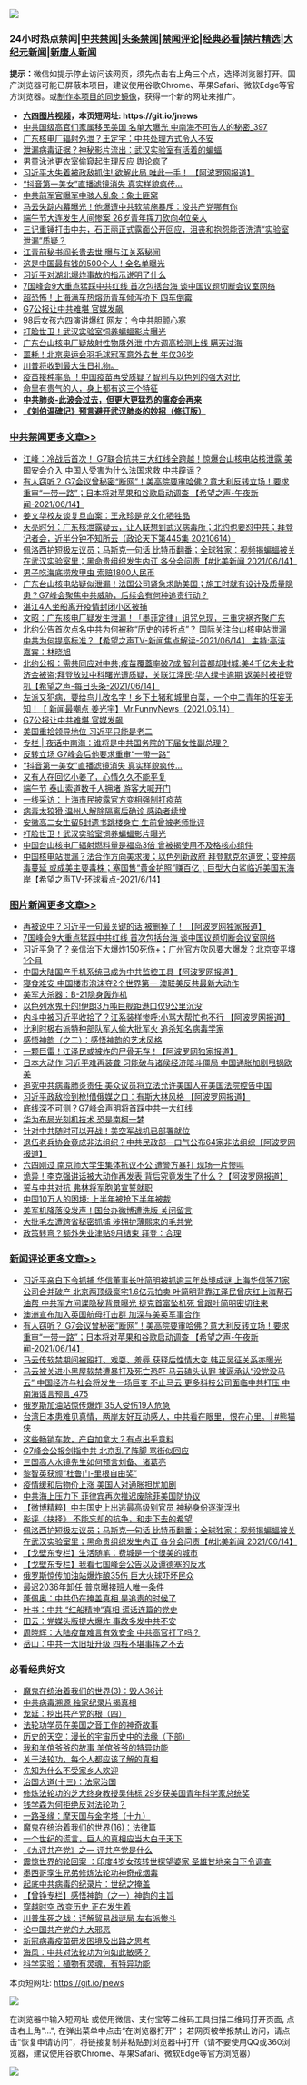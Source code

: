 ![](https://raw.githubusercontent.com/fqnews/bnews/master/64photo/fqnews-qr.jpg)

<div id="tt">
<h3>24小时热点禁闻|<a href="#%E4%B8%AD%E5%85%B1%E7%A6%81%E9%97%BB%E6%9B%B4%E5%A4%9A%E6%96%87%E7%AB%A0">中共禁闻</a>|<a href="#%E5%9B%BE%E7%89%87%E6%96%B0%E9%97%BB%E6%9B%B4%E5%A4%9A%E6%96%87%E7%AB%A0">头条禁闻</a>|<a href="#%E6%96%B0%E9%97%BB%E8%AF%84%E8%AE%BA%E6%9B%B4%E5%A4%9A%E6%96%87%E7%AB%A0">禁闻评论|<a href="#%E5%BF%85%E7%9C%8B%E7%BB%8F%E5%85%B8%E5%A5%BD%E6%96%87">经典必看|<a href="/video.md#%E7%A6%81%E7%89%87%E7%B2%BE%E9%80%89">禁片精选</a>|<a href="https://github.com/fqnews/djy/blob/master/gb/nf1351518.md#1">大纪元新闻</a>|<a href="https://github.com/fqnews/ntdtv/blob/master/gb/prog204.md#1">新唐人新闻</a></h3>
<div><b>提示：</b>微信如提示停止访问该网页，须先点击右上角三个点，选择浏览器打开。国产浏览器可能已屏蔽本项目，建议使用谷歌Chrome、苹果Safari、微软Edge等官方浏览器。或<a href="https://github.com/fqnews/bnews/blob/master/%E5%88%B6%E4%BD%9Cgit%E7%A6%81%E9%97%BB%E9%95%9C%E5%83%8F.md">制作本项目的同步镜像</a>，获得一个新的网址来推广。</div>
<ul>
<li><b><a href="http://d1.bdrive.tk/64.mp4" target="_blank">六四图片视频</a>，本页短网址: https://git.io/jnews</b></li>
<li><a href="/comments/20210614/1566413.md">中共国级高官们家属移民美国 名单大曝光 中南海不可告人的秘密_397</a></li>
<li><a href="/cnnews/20210614/1566521.md">广东核电厂辐射外泄？王定宇：中共处理方式令人不安</a></li>
<li><a href="/cbnews/20210614/1566552.md">泄漏病毒证据？神秘影片流出：武汉实验室有活着的蝙蝠</a></li>
<li><a href="/lifebaike/20210614/1566575.md">男童泳池更衣室偷窥起生理反应 舆论疯了</a></li>
<li><a href="/cnnews/20210614/1566456.md">习近平大失着被政敌抓住! 欲解此局 唯此一手！ 【阿波罗网报道】</a></li>
<li><a href="/cbnews/20210615/1566842.md">“抖音第一美女”直播滤镜消失 真实样貌疯传…</a></li>
<li><a href="/cbnews/20210614/1566619.md">中共前军官曝军中骇人乱象：象土匪窝</a></li>
<li><a href="/cnnews/20210615/1566836.md">马云失踪内幕曝光！他爆遭中共软禁施暴斥：没共产党哪有你</a></li>
<li><a href="/cnnews/20210614/1566659.md">端午节大连发生人间惨案 26岁青年挥刀砍向4位亲人</a></li>
<li><a href="/bannedvideo/20210615/1566915.md">三记重锤打击中共，石正丽正式露面公开回应，沮丧和抱怨能否洗清“实验室泄漏”质疑？</a></li>
<li><a href="/cnnews/20210614/1566542.md">江青前秘书阎长贵去世 曝与江关系秘闻</a></li>
<li><a href="/finance/20210614/1566747.md">这是中国最有钱的500个人！全名单曝光</a></li>
<li><a href="/cnnews/20210615/1566837.md">习近平对湖北爆炸事故的指示说明了什么</a></li>
<li><a href="/topimagenews/20210614/1566582.md">7国峰会9大重点猛踩中共红线 首次包括台海 谈中国议题切断会议室网络</a></li>
<li><a href="/cbnews/20210614/1566452.md">超恐怖！上海满车热熔沥青车倾泻桥下 四车倒霉</a></li>
<li><a href="/cbnews/20210615/1566908.md">G7公报让中共难堪 官媒发飙</a></li>
<li><a href="/cbnews/20210614/1566638.md">98后女孩六四演讲爆红 网友：令中共胆颤心寒</a></li>
<li><a href="/cbnews/20210615/1566792.md">打脸世卫！武汉实验室饲养蝙蝠影片曝光</a></li>
<li><a href="/cnnews/20210614/1566554.md">广东台山核电厂疑放射性物质外泄 中方调高检测上线 瞒天过海</a></li>
<li><a href="/sports/20210615/1566910.md">噩耗！北京奥运会羽毛球冠军意外去世 年仅36岁</a></li>
<li><a href="/comments/20210614/1566596.md">川普将收到最大生日礼物。</a></li>
<li><a href="/cnnews/20210614/1566566.md">疫苗接种率高 ！中国疫苗再受质疑？智利与以色列的强大对比</a></li>
<li><a href="/lifebaike/20210614/1566426.md">命里有贵气的人，身上都有这三个特征</a></li>
<li><b><a href="/comments/20200211/1275071.md" target="_blank">中共肺炎-此波会过去，但更大更猛烈的瘟疫会再来</a></b></li>
<li><b><a href="/comments/20200207/1272816.md" target="_blank">《刘伯温碑记》预言避开武汉肺炎的妙招（修订版）</a></b></li>
</ul>
</div>

<div class="catlist">
<h3><a href="/cbnews/" target="_blank">中共禁闻</a><span><a href="/cbnews/" target="_blank" rel="nofollow">更多文章>></a></span></h3>
<ul>
<li><a href="/cbnews/20210615/1567114.md" target="_blank">江峰：冷战后首次！ G7联合抗共三大红线全跨越！惊爆台山核电站核泄露 美国安会介入 中国人受害为什么法国求救 中共辟谣？</a></li>
<li><a href="/comments/20210615/1567097.md" target="_blank">有人窃听？ G7会议曾秘密“断网”！美高院要审哈佛？意大利反转立场！要求重审“一带一路”；日本将对苹果和谷歌启动调查 【希望之声-午夜新闻-2021/06/14】</a></li>
<li><a href="/cbnews/20210615/1567086.md" target="_blank">姜文华校友谈复旦血案：王永珍是党文化牺牲品</a></li>
<li><a href="/cbnews/20210615/1567047.md" target="_blank">天亮时分：广东核泄露疑云，让人联想到武汉病毒所；北约也要怼中共；拜登记者会，近半分钟不知所云（政论天下第445集 20210614）</a></li>
<li><a href="/comments/20210615/1567032.md" target="_blank">佩洛西护短极左议员；马斯克一句话 比特币翻番；全球独家：视频揭蝙蝠被关在武汉实验室里；黑命贵组织发生内讧 各分会问责【#北美新闻 2021/06/14】</a></li>
<li><a href="/cbnews/20210615/1566983.md" target="_blank">男子吃海底捞放甲虫 索赔1800人民币</a></li>
<li><a href="/comments/20210615/1566977.md" target="_blank">广东台山核电站疑似泄漏！法国公司紧急求助美国；施工时就有设计及质量隐患？G7峰会聚焦中共威胁，后续会有何种追责行动？</a></li>
<li><a href="/cbnews/20210615/1566947.md" target="_blank">湛江4人坐船离开疫情封闭小区被捕</a></li>
<li><a href="/cbnews/20210615/1566946.md" target="_blank">文昭：广东核电厂疑发生泄漏！「墨菲定律」诅咒兑现，三重灾祸齐聚广东</a></li>
<li><a href="/comments/20210615/1566930.md" target="_blank">北约公告首次点名中共为何被称“历史的转折点”？ 国际关注台山核电站泄漏   中共为何提高标准？【希望之声TV-新闻焦点解读-2021/06/14】 主持:高洁  嘉宾：林晓旭</a></li>
<li><a href="/comments/20210615/1566929.md" target="_blank">北约公报：需共同应对中共;疫苗覆蓋率破7成 智利首都却封城;美4千亿失业救济金被盗;拜登放过中科曙光遭质疑，关联江泽民;华人绿卡逾期 返美时被拒登机【希望之声-每日头条-2021/06/14】</a></li>
<li><a href="/comments/20210615/1566919.md" target="_blank">左派又犯病，要给鸟儿改名字！乡下土猪和城里白菜，一个中二青年的狂妄无知！【 新闻最嘲点 姜光宇】Mr.FunnyNews（2021.06.14）‬</a></li>
<li><a href="/cbnews/20210615/1566908.md" target="_blank">G7公报让中共难堪 官媒发飙</a></li>
<li><a href="/cbnews/20210615/1566855.md" target="_blank">美国重拾领导地位 习近平只能是老二</a></li>
<li><a href="/cbnews/20210615/1566847.md" target="_blank">专栏 | 夜话中南海：谁将是中共国务院的下届女性副总理？</a></li>
<li><a href="/cbnews/20210615/1566843.md" target="_blank">反转立场 G7峰会后他要求重审“一带一路”</a></li>
<li><a href="/cbnews/20210615/1566842.md" target="_blank">“抖音第一美女”直播滤镜消失 真实样貌疯传…</a></li>
<li><a href="/cbnews/20210615/1566841.md" target="_blank">又有人在回忆小姜了，心情久久不能平复</a></li>
<li><a href="/cbnews/20210615/1566830.md" target="_blank">端午节 泰山索道数千人拥堵 游客大喊开门</a></li>
<li><a href="/cbnews/20210615/1566829.md" target="_blank">一线采访：上海市民披露官方变相强制打疫苗</a></li>
<li><a href="/cbnews/20210615/1566825.md" target="_blank">病毒太狡猾 温州人解除隔离后确诊 感染者续增</a></li>
<li><a href="/cbnews/20210615/1566824.md" target="_blank">安徽高二女生留5封遗书跳楼身亡 生前曾被老师批评</a></li>
<li><a href="/cbnews/20210615/1566792.md" target="_blank">打脸世卫！武汉实验室饲养蝙蝠影片曝光</a></li>
<li><a href="/cbnews/20210615/1566778.md" target="_blank">中国台山核电厂辐射燃料量是福岛3倍 曾被揭使用不及格核心组件</a></li>
<li><a href="/comments/20210615/1566771.md" target="_blank">中国核电站泄漏？法合作方向美求援；以色列新政府 拜登默克尔道贺；变种病毒蔓延 或成美主要毒株；塞国售“黄金护照”赚百亿；巨型大白鲨临近美国东海岸【希望之声TV-环球看点-2021/6/14】</a></li>

</ul>
</div>
<div class="catlist">
<h3><a href="/topimagenews/" target="_blank">图片新闻</a><span><a href="/topimagenews/" target="_blank" rel="nofollow">更多文章>></a></span></h3>
<ul>
<li><a href="/topimagenews/20210615/1567099.md" target="_blank">再被说中？习近平一句最关键的话 被删掉了！ 【阿波罗网独家报道】</a></li>
<li><a href="/topimagenews/20210614/1566582.md" target="_blank">7国峰会9大重点猛踩中共红线 首次包括台海 谈中国议题切断会议室网络</a></li>
<li><a href="/topimagenews/20210614/1566288.md" target="_blank">习近平急了？亲信治下大爆炸150死伤+；广州官方吹风要大爆发？北京变平壤1个月</a></li>
<li><a href="/topimagenews/20210614/1566204.md" target="_blank">中国大陆国产手机系统已成为中共监控工具【阿波罗网报道】</a></li>
<li><a href="/topimagenews/20210614/1566191.md" target="_blank">寝食难安 中国楼市泡沫夺2个世界第一 澳联美反共最新大动作</a></li>
<li><a href="/topimagenews/20210613/1565974.md" target="_blank">美军大杀器：B-21隐身轰炸机</a></li>
<li><a href="/topimagenews/20210613/1565965.md" target="_blank">以色列水鬼干的!伊朗3万吨巨舰距港口仅9公里沉没</a></li>
<li><a href="/topimagenews/20210613/1565945.md" target="_blank">内斗中被习近平收拾了？江系装样惨呼:小骂大帮忙也不行 【阿波罗网报道】</a></li>
<li><a href="/topimagenews/20210613/1565758.md" target="_blank">比利时极右派特种部队军人偷大批军火 追杀知名病毒学家</a></li>
<li><a href="/comments/20210612/1565472.md" target="_blank">感悟神韵（之二）：感悟神韵的艺术风格</a></li>
<li><a href="/topimagenews/20210612/1565301.md" target="_blank">一颗巨雷！江泽民或被炸的尸骨无存！【阿波罗网独家报道】</a></li>
<li><a href="/topimagenews/20210611/1564833.md" target="_blank">日本大动作 习近平难再装聋 习能破与诸侯经济暗斗僵局 中国通胀加剧甩锅欧美</a></li>
<li><a href="/topimagenews/20210611/1564685.md" target="_blank">追究中共病毒肺炎责任 美众议员将立法允许美国人在美国法院控告中国</a></li>
<li><a href="/topimagenews/20210611/1564647.md" target="_blank">习近平政敌捡到枪!借俄媒之口：有斯大林风格 【阿波罗网报道】</a></li>
<li><a href="/topimagenews/20210609/1563248.md" target="_blank">底线深不可测？G7峰会声明将首踩中共一大红线</a></li>
<li><a href="/topimagenews/20210609/1563122.md" target="_blank">华为布局光刻机技术 恐是南柯一梦</a></li>
<li><a href="/topimagenews/20210608/1562813.md" target="_blank">针对中共随时可以开战！美空军战机已部署就位</a></li>
<li><a href="/topimagenews/20210608/1562650.md" target="_blank">退伍老兵协会竟成非法组织？中共民政部一口气公布64家非法组织【阿波罗网报道】</a></li>
<li><a href="/topimagenews/20210608/1562320.md" target="_blank">六四刚过 南京师大学生集体抗议不公 遭警方暴打 现场一片惨叫</a></li>
<li><a href="/topimagenews/20210608/1562319.md" target="_blank">诡异！李克强讲话被大动作再发表 背后究竟发生了什么？【阿波罗网报道】</a></li>
<li><a href="/topimagenews/20210608/1562318.md" target="_blank">誓与中共对抗 弗林将军胞弟宣誓就职</a></li>
<li><a href="/topimagenews/20210608/1562317.md" target="_blank">中国10万人的困境: 上半年被抢下半年被裁</a></li>
<li><a href="/topimagenews/20210608/1562316.md" target="_blank">美军机降落没发声！国台办微博遭洗版 关闭留言</a></li>
<li><a href="/topimagenews/20210608/1562315.md" target="_blank">大批毛左遭跨省秘密抓捕 涉拥护薄熙来的毛共党</a></li>
<li><a href="/topimagenews/20210608/1562314.md" target="_blank">政策转弯？额外失业津贴9月结束 拜登：合理</a></li>

</ul>
</div>
<div class="catlist">
<h3><a href="/comments/" target="_blank">新闻评论</a><span><a href="/comments/" target="_blank" rel="nofollow">更多文章>></a></span></h3>
<ul>
<li><a href="/comments/20210615/1567113.md" target="_blank">习近平亲自下令抓捕 华信董事长叶简明被抓逾三年处境成谜 上海华信等71家公司合并破产 北京两顶级豪宅1.6亿元拍卖 叶简明背靠江泽民曾庆红上海帮石油帮 中共军方间谍隐秘背景曝光 捷克首富坠机死 曾跟叶简明密切往来</a></li>
<li><a href="/comments/20210615/1567112.md" target="_blank">澳洲宣布加入英国航母打击群 加深与美英军事合作</a></li>
<li><a href="/comments/20210615/1567097.md" target="_blank">有人窃听？ G7会议曾秘密“断网”！美高院要审哈佛？意大利反转立场！要求重审“一带一路”；日本将对苹果和谷歌启动调查 【希望之声-午夜新闻-2021/06/14】</a></li>
<li><a href="/comments/20210615/1567096.md" target="_blank">马云传软禁期间被殴打、戏耍、羞辱 获释后性情大变 韩正吴征关系亦曝光</a></li>
<li><a href="/comments/20210615/1567094.md" target="_blank">马云被关进小黑屋软禁遭暴打及死亡恐吓 马云磕头认罪 被逼承认“没党没马云” 中国经济与社会将发生一场巨变 不止马云 更多科技公司面临中共打压 中南海谣言预言_475</a></li>
<li><a href="/comments/20210615/1567092.md" target="_blank">俄罗斯加油站惊传爆炸 35人受伤19人危急</a></li>
<li><a href="/comments/20210615/1567091.md" target="_blank">台湾日本患难见真情，两岸友好互动感人，中共看在眼里，恨在心里。│#熊猫侠</a></li>
<li><a href="/comments/20210615/1567059.md" target="_blank">这些畅销车款，产自加拿大？有点出乎意料</a></li>
<li><a href="/comments/20210615/1567051.md" target="_blank">G7峰会公报剑指中共 北京乱了阵脚 骂街似回应</a></li>
<li><a href="/comments/20210615/1567050.md" target="_blank">三国高人水镜先生如何预言刘备、诸葛亮</a></li>
<li><a href="/comments/20210615/1567049.md" target="_blank">黎智英获颁“杜鲁门-里根自由奖”</a></li>
<li><a href="/comments/20210615/1567048.md" target="_blank">疫情缓和后物价上涨 美国人对通胀担忧加剧</a></li>
<li><a href="/comments/20210615/1567044.md" target="_blank">中共海上压力下 菲律宾再次推迟废除菲美国防协议</a></li>
<li><a href="/comments/20210615/1567037.md" target="_blank">【微博精粹】中共国史上出逃最高级别官员 神秘身份逐渐浮出</a></li>
<li><a href="/comments/20210615/1567036.md" target="_blank">影评《抉择》 不能忘却的抗争，和走下去的希望</a></li>
<li><a href="/comments/20210615/1567032.md" target="_blank">佩洛西护短极左议员；马斯克一句话 比特币翻番；全球独家：视频揭蝙蝠被关在武汉实验室里；黑命贵组织发生内讧 各分会问责【#北美新闻 2021/06/14】</a></li>
<li><a href="/comments/20210615/1567015.md" target="_blank">【戈壁东专栏】生活随笔：费城是一个很美的城市</a></li>
<li><a href="/comments/20210615/1567012.md" target="_blank">【戈壁东专栏】我看七国峰会公告以及谭德塞的反水</a></li>
<li><a href="/comments/20210615/1567010.md" target="_blank">俄罗斯惊传加油站爆炸酿35伤 巨大火球吓坏民众</a></li>
<li><a href="/comments/20210615/1567008.md" target="_blank">最迟2036年卸任 普京曝接班人唯一条件</a></li>
<li><a href="/comments/20210615/1567007.md" target="_blank">蓬佩奥：中共仍在掩盖真相 是追责的时候了</a></li>
<li><a href="/comments/20210615/1567005.md" target="_blank">叶书：中共 “红船精神”真相 谎话连篇的党史</a></li>
<li><a href="/comments/20210615/1567004.md" target="_blank">田云：党媒头版提大爆炸 事故多发中共不安</a></li>
<li><a href="/comments/20210615/1567003.md" target="_blank">周晓辉：大陆疫苗难言有效安全 中共高官打了吗？</a></li>
<li><a href="/comments/20210615/1567002.md" target="_blank">岳山：中共一大旧址升级 四桩不堪事挥之不去</a></li>

</ul>
</div>

<div class="catlist">
<h3>必看经典好文</h3>
<ul>
<li><a href="/topimagenews/20180521/945342.md" target="_blank">魔鬼在统治着我们的世界(3)：毁人36计</a></li>
<li><a href="/ccpdope/20200412/1311165.md" target="_blank">中共病毒溯源 独家纪录片揭真相</a></li>
<li><a href="/comments/20200930/1405812.md" target="_blank">龙延：挖出共产党的根（四）</a></li>
<li><a href="/comments/20200511/1326751.md" target="_blank">法轮功学员在美国之音工作的神奇故事</a></li>
<li><a href="/tculture/20121025/73066.md" target="_blank">历史的天空：漫长的宇宙历史中的法缘（下部）</a></li>
<li><a href="/tculture/20200917/1398046.md" target="_blank">我和羊倌爷爷的故事 羊倌爷爷的特异功能</a></li>
<li><a href="/topimagenews/20161125/619230.md" target="_blank">关于法轮功，每个人都应该了解的真相</a></li>
<li><a href="/comments/20200620/1346848.md" target="_blank">先知为什么不受家乡人欢迎</a></li>
<li><a href="/cbnews/20180319/916654.md" target="_blank">治国大道(十三)：法家治国</a></li>
<li><a href="/comments/20190517/1129285.md" target="_blank">修炼法轮功的芝大终身教授吴伟标 29岁获美国青年科学家总统奖</a></li>
<li><a href="/comments/20210123/1473430.md" target="_blank">钱学森为何拒绝反对法轮功？</a></li>
<li><a href="/topimagenews/20180327/919935.md" target="_blank">一路圣缘：摩天国与金字塔（十九）</a></li>
<li><a href="/topimagenews/20180615/958090.md" target="_blank">魔鬼在统治着我们的世界(16)：法律篇</a></li>
<li><a href="/comments/20200621/1348067.md" target="_blank">一个世纪的谎言，巨人的真相应当大白于天下</a></li>
<li><a href="/bookonline/20131116/201056.md" target="_blank">《九评共产党》之一 评共产党是什么</a></li>
<li><a href="/comments/20210307/1499941.md" target="_blank">震惊世界的轮回案 ：印度4岁女孩转世探望婆家 圣雄甘地亲自下令调查</a></li>
<li><a href="/topimagenews/20210214/1487270.md" target="_blank">墨西哥孪生兄弟修炼法轮功神奇戒烟毒</a></li>
<li><a href="/comments/20200702/1354076.md" target="_blank">起底中共病毒的纪录片：世纪之掩盖</a></li>
<li><a href="/comments/20210611/1564824.md" target="_blank">【曾铮专栏】感悟神韵（之一）神韵的主旨</a></li>
<li><a href="/comments/20200626/1259925.md" target="_blank">穿越时空 改变历史 正在发生着</a></li>
<li><a href="/comments/20200908/1392745.md" target="_blank">川普生死之战：详解贸易战谜局 左右派惨斗</a></li>
<li><a href="/comments/20200717/1361899.md" target="_blank">论中国共产党的九大邪恶</a></li>
<li><a href="/comments/20200917/1029129.md" target="_blank">新冠病毒疫苗研发困境及出路之思考</a></li>
<li><a href="/comments/20191218/1228234.md" target="_blank">海风：中共对法轮功为何如此敏感？</a></li>
<li><a href="/comments/20200605/783205.md" target="_blank">科学实验：植物有灵魂，有特异功能</a></li>

</ul>
</div>

本页短网址: https://git.io/jnews

![](https://raw.githubusercontent.com/fqnews/bnews/master/64photo/fqnews-qr.jpg)

在浏览器中输入短网址 或使用微信、支付宝等二维码工具扫描二维码打开页面, 点击右上角"...", 在弹出菜单中点击“在浏览器打开”； 若网页被举报禁止访问，请点击“恢复申请访问”，将链接复制并粘贴到浏览器中打开（请不要使用QQ或360浏览器，建议使用谷歌Chrome、苹果Safari、微软Edge等官方浏览器）

![](https://raw.githubusercontent.com/fqnews/bnews/master/64photo/wx.jpg)